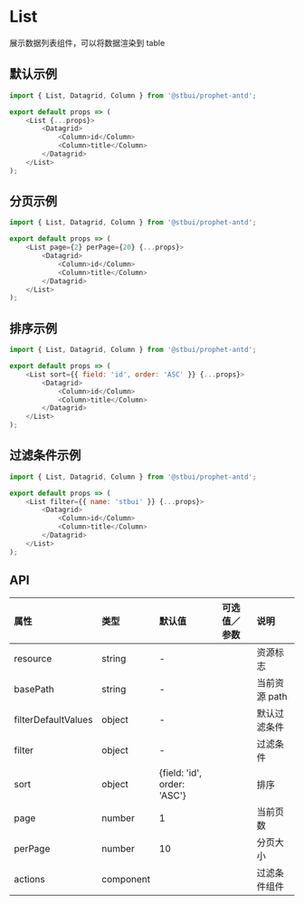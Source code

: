 # List

展示数据列表组件，可以将数据渲染到 table

## 默认示例

```js
import { List, Datagrid, Column } from '@stbui/prophet-antd';

export default props => (
    <List {...props}>
        <Datagrid>
            <Column>id</Column>
            <Column>title</Column>
        </Datagrid>
    </List>
);
```

## 分页示例

```js
import { List, Datagrid, Column } from '@stbui/prophet-antd';

export default props => (
    <List page={2} perPage={20} {...props}>
        <Datagrid>
            <Column>id</Column>
            <Column>title</Column>
        </Datagrid>
    </List>
);
```

## 排序示例

```js
import { List, Datagrid, Column } from '@stbui/prophet-antd';

export default props => (
    <List sort={{ field: 'id', order: 'ASC' }} {...props}>
        <Datagrid>
            <Column>id</Column>
            <Column>title</Column>
        </Datagrid>
    </List>
);
```

## 过滤条件示例

```js
import { List, Datagrid, Column } from '@stbui/prophet-antd';

export default props => (
    <List filter={{ name: 'stbui' }} {...props}>
        <Datagrid>
            <Column>id</Column>
            <Column>title</Column>
        </Datagrid>
    </List>
);
```

## API

| 属性                | 类型      | 默认值                      | 可选值／参数 | 说明          |
| :------------------ | :-------- | :-------------------------- | :----------- | :------------ |
| resource            | string    | -                           |              | 资源标志      |
| basePath            | string    | -                           |              | 当前资源 path |
| filterDefaultValues | object    | -                           |              | 默认过滤条件  |
| filter              | object    | -                           |              | 过滤条件      |
| sort                | object    | {field: 'id', order: 'ASC'} |              | 排序          |
| page                | number    | 1                           |              | 当前页数      |
| perPage             | number    | 10                          |              | 分页大小      |
| actions             | component | <Actions>                   |              | 过滤条件组件  |
